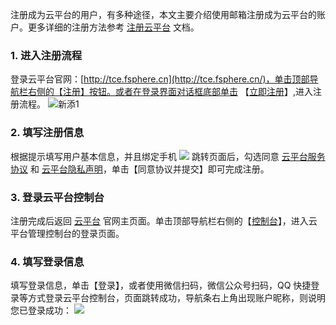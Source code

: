 注册成为云平台的用户，有多种途径，本文主要介绍使用邮箱注册成为云平台的账户。更多详细的注册方法参考 [注册云平台](http://tce.fsphere.cn/document/product/378/9603) 文档。
### 1. 进入注册流程
登录云平台官网：[http://tce.fsphere.cn](http://tce.fsphere.cn/)，单击顶部导航栏右侧的【注册】按钮。或者在登录界面对话框底部单击 【[立即注册](http://tce.fsphere.cn/register?s_url=https%3A%2F%2Ftce.fsphere.c%2F%3FfromSource%3Dgwzcw.184926.184926.184926%26gclid%3DEAIaIQobChMI2Yb69OGQ2QIVzxOPCh3RKwUiEAAYASAAEgIthPD_BwE)】,进入注册流程。
![新添1](http://imgcache.tce.fsphere.cn/static/mc.qcloudimg.com/static/img/ae6cef5c215bc6d1099138026ddd7dbc/image.jpg)

### 2. 填写注册信息
根据提示填写用户基本信息，并且绑定手机
![](http://imgcache.tce.fsphere.cn/static/main.qcloudimg.com/raw/e30d19a1e9a04dc1e55c1d4fcdb96c0e.png)
跳转页面后，勾选同意 [云平台服务协议](http://tce.fsphere.cn/document/product/301/1967) 和 [云平台隐私声明](http://tce.fsphere.cn/document/product/301/11470)，单击【同意协议并提交】即可完成注册。
### 3. 登录云平台控制台
注册完成后返回 [云平台](http://tce.fsphere.cn/) 官网主页面。单击顶部导航栏右侧的【[控制台](http://tce.fsphere.cn/login?s_url=https%3A%2F%2Fconsole.tce.fsphere.c%2F)】，进入云平台管理控制台的登录页面。
### 4. 填写登录信息
填写登录信息，单击【登录】，或者使用微信扫码，微信公众号扫码，QQ 快捷登录等方式登录云平台控制台，页面跳转成功，导航条右上角出现账户昵称，则说明您已登录成功：
![](http://imgcache.tce.fsphere.cn/static/main.qcloudimg.com/raw/5322ca112ddff45a1c2d885abbf72c69.png)